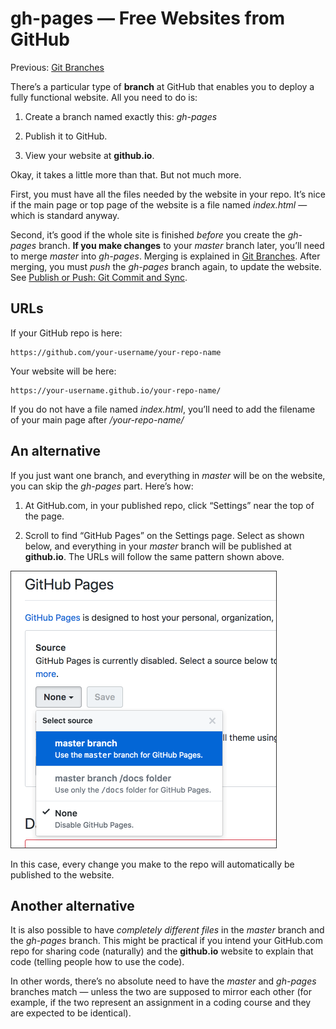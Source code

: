 # gh-pages &mdash; Free Websites from GitHub

Previous: [Git Branches](../git_branches)

There’s a particular type of **branch** at GitHub that enables you to deploy a fully functional website. All you need to do is:

1. Create a branch named exactly this: *gh-pages*

2. Publish it to GitHub.

3. View your website at **github.io**.

Okay, it takes a little more than that. But not much more.

First, you must have all the files needed by the website in your repo. It’s nice if the main page or top page of the website is a file named *index.html* &mdash; which is standard anyway.

Second, it’s good if the whole site is finished *before* you create the *gh-pages* branch. **If you make changes** to your *master* branch later, you’ll need to merge *master* into *gh-pages*. Merging is explained in [Git Branches](../git_branches). After merging, you must *push* the *gh-pages* branch again, to update the website. See [Publish or Push: Git Commit and Sync](../git_commit_and_sync/).

## URLs

If your GitHub repo is here:
```
https://github.com/your-username/your-repo-name
```

Your website will be here:
```
https://your-username.github.io/your-repo-name/
```

If you do not have a file named *index.html*, you’ll need to add the filename of your main page after */your-repo-name/*

## An alternative

If you just want one branch, and everything in *master* will be on the website, you can skip the *gh-pages* part. Here’s how:

1. At GitHub.com, in your published repo, click “Settings” near the top of the page.

2. Scroll to find “GitHub Pages” on the Settings page. Select as shown below, and everything in your *master* branch will be published at **github.io**. The URLs will follow the same pattern shown above.

<img src="../images/set-gh-pages.png" alt="Set gh-pages defaults" width=426>

In this case, every change you make to the repo will automatically be published to the website.

## Another alternative

It is also possible to have *completely different files* in the *master* branch and the *gh-pages* branch. This might be practical if you intend your GitHub.com repo for sharing code (naturally) and the **github.io** website to explain that code (telling people how to use the code).

In other words, there’s no absolute need to have the *master* and *gh-pages* branches match &mdash; unless the two are supposed to mirror each other (for example, if the two represent an assignment in a coding course and they are expected to be identical).
